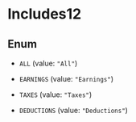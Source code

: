 

# Includes12

## Enum


* `ALL` (value: `"All"`)

* `EARNINGS` (value: `"Earnings"`)

* `TAXES` (value: `"Taxes"`)

* `DEDUCTIONS` (value: `"Deductions"`)




